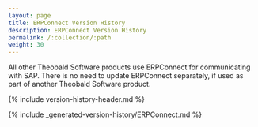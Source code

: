 ```yaml
---
layout: page
title: ERPConnect Version History
description: ERPConnect Version History
permalink: /:collection/:path
weight: 30
---
```


All other Theobald Software products use ERPConnect for communicating with SAP. There is no need to update ERPConnect separately, if used as part of another Theobald Software product.

{% include version-history-header.md %}


{% include _generated-version-history/ERPConnect.md %}
